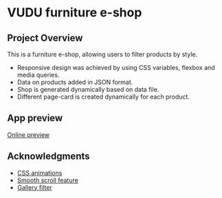 # VUDU furniture e-shop
## Project Overview
This is a furniture e-shop, allowing users to filter products by style.

* Responsive design was achieved by using CSS variables, flexbox and media queries.
* Data on products added in JSON format.
* Shop is generated dynamically based on data file.
* Different page-card is created dynamically for each product.

## App preview
[Online preview](https://usjulija.github.io/vuduFurniture/)

## Acknowledgments
- [CSS animations](http://www.justinaguilar.com/animations/index.html#how)
- [Smooth scroll feature](https://github.com/cferdinandi/smooth-scroll)
- [Gallery filter](https://www.w3schools.com/howto/howto_js_portfolio_filter.asp)
